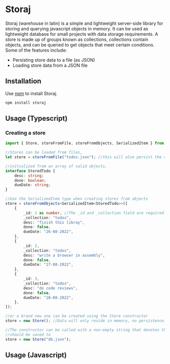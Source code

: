 # Storaj  
Storaj (warehouse in latin) is a simple and lightweight server-side library for storing and querying javascript objects in memory.
It can be used as lightweight database for small projects with data storage requirements. A store is made up of groups known as collections,
collections contain objects, and can be queried to get objects that meet certain conditions. Some of the features include:

- Persisting store data to a file (as JSON)
- Loading store data from a JSON file

## Installation
Use [npm](https://www.npmjs.com/) to install Storaj.

```bash
npm install storaj
```

## Usage (Typescript)
### Creating a store
```typescript
import { Store, storeFromFile, storeFromObjects, SerializedItem } from "storaj";

//Stores can be loaded from files,
let store = storeFromFile("todos.json"); //this will also persist the data to the todos.json file

//initialized from an array of valid objects,
interface StoredTodo {
    desc: string;
    done: boolean;
    dueDate: string;
}

//Use the SerializedItem type when creating stores from objects 
store = storeFromObjects<SerializedItem<StoredTodo>>([
    {
        _id: 1 as number, //The _id and _collection field are required when loading objects directly
        _collection: "todos",
        desc: "finish this libray",
        done: false,
        dueDate: "26-08-2022",
    },
    {
        _id: 2,
        _collection: "todos",
        desc: "write a browser in assembly",
        done: false,
        dueDate: "27-08-2022",
    },
    {
        _id: 3,
        _collection: "todos",
        desc: "do code reviews",
        done: false,
        dueDate: "28-08-2022",
    },
]);

//or a brand new one can be created using the Store constructor
store = new Store(); //Data will only reside in memory, no persistence.

//The constructor can be called with a non-empty string that denotes the path to a file where the data
//should be saved to
store = new Store("db.json");
```

## Usage (Javascript)
```typescript
```
